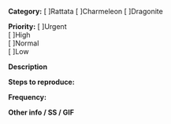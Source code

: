 **Category:**
[ ]Rattata
[ ]Charmeleon
[ ]Dragonite

**Priority:**
[ ]Urgent  
[ ]High  
[ ]Normal  
[ ]Low  

**Description**


**Steps to reproduce:**



**Frequency:**


**Other info / SS / GIF**
